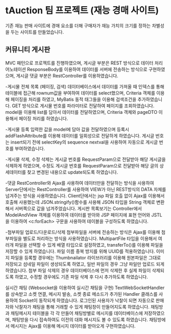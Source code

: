 # tAuction 팀 프로젝트 (재능 경매 사이트)

기존 재능 판매 사이트에 경매 요소를 더해 구매자가 재능 가치의 크기를 정하는 차별성을 두는 사이트를 만들었습니다.

## 커뮤니티 게시판
MVC 패턴으로 프로젝트를 진행하였으며, 게시글 부분은 REST 방식으로 데이터 처리 어노테이션 ResponseBody를 이용하여 데이터를 서버에 전송하는 방식으로 구현하였으며, 게시글 댓글 부분은 RestController를 이용하였습니다.

-게시물 전체 목록 (페이징, 검색)
데이터베이스에서 데이터를 가져올 때 인덱스를 통해 테이블에 접근해 rownum값을 부여하여 데이터를 select했으며, Criteria 객체를 이용해 페이징을 처리를 하였고, MyBatis 동적 태그들을 이용해 검색조건을 추가하였습니다.
GET 방식으로 게시물 번호를 파라미터로 전달하여 페이지를 조회하였습니다.
model을 이용해 list를 담아서 데이터를 전달하였으며, Criteria 객체와 pageDTO 이용해서 페이징 처리를 하였습니다.

-게시물 등록
입력한 값을 model에 담아 값을 전달하였으며 등록시 addFlashAttribute를 이용해 데이터를 일회성으로 전달하게 하였습니다. 
게시글 번호는 insert되기 전에 selectKey의 sequence nextval을 사용하여 자동으로 게시글 번호를 부여하였습니다.

-게시물 삭제, 수정
삭제는 게시글 번호를 RequestParam으로 전달받아 해당 게시글을 삭제하게 하였으며,
수정도 게시글 번호를 RequestParam으로 전달받아 해당 글의 상세데이터를 찾고 변경된 내용으로 update되도록 하였습니다.

-댓글
RestController와 Ajax를 사용하여 데이터만을 전달하는 방식을 사용하여 
Server단에서는 RestController를 사용하여 VIEW가 아닌 REST방식의 DATA 자체를 넘겨주는 방식을 사용하였습니다.
Client단에서는 jsp 파일 호출 없이 Ajax를 이용해서 호출해 사용했는데 JSON.stringify()함수를 사용해 JSON 타입을 String 객체로 변환해서 서버쪽으로 값을 넘겨주었습니다.
게시판 목록보기는 Controller에서 ModelAndView 객체를 이용하여 데이터를 받아와 JSP 페이지에 표현 언어와 JSTL을 이용하여 <c:forEach> 구문을 사용하여 테이블을 구성하도록 하였습니다.

-첨부파일 업로드/다운로드/삭제
첨부파일을 서버에 전송하는 방식은 Ajax를 이용해 첨부파일을 별도로 처리하는 방식을 사용하였습니다.
MultipartFile 타입을 이용해서 여러개 파일을 선택할 수 있게 배열 타입으로 설정하였고, transferTo()를 이용해 파일을 저장할 수 있게 하였습니다.
파일 이름 중복 방지를 위해 UUID를 적용하였습니다.
이미지 파일을 등록할 경우에는 Thumbnailator 라이브러리를 이용해 원본파일은 그대로 저장되고 섬네일 파일이 생성되도록 하였고, 일반 파일의 경우 그냥 파일만 업로드 되게 하였습니다.
첨부 파일 삭제의 경우 데이터베이스에 먼저 삭제한 후 실제 파일이 삭제되도록 하였고, 수정할 경우에도 기존 파일 삭제 후 다시 추가하도록 하였습니다.


실시간 채팅 (Websocket을 이용하여 실시간 채팅을 구현)
TextWebSocketHandler 를 상속받고 소켓 연결, 메시지 발송, 소켓 종료 메소드가 추가된 Handler 클래스를 사용하여 Socket이 동작되게 하였습니다.
로그인된 사용자가 낙찰이 되면 자동으로 판매자와 낙찰자가 채팅을 통해 거래할 수 있게 채팅창이 만들어지도록 하였습니다. 
채팅방과 채팅메시지 테이블을 각 각 만들어 채팅방별로 메시지를 데이터베이스에 저장하였으며, 채팅방을 다시 접속하여도 이전의 대화 메시지도 볼 수 있도록 하였습니다.
채팅방에서 메시지는 Ajax를 이용해 메시지 데이터를 받아오게 구현하였습니다.


